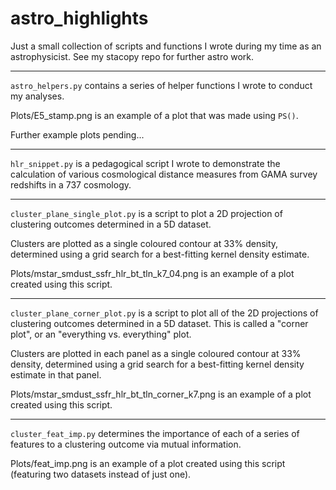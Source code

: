 # astro_highlights
Just a small collection of scripts and functions I wrote during my time as an astrophysicist. See my stacopy repo for further astro work.

___

`astro_helpers.py` contains a series of helper functions I wrote to conduct my analyses.

Plots/E5_stamp.png is an example of a plot that was made using `PS()`.

Further example plots pending...

___

`hlr_snippet.py` is a pedagogical script I wrote to demonstrate the calculation of various 
cosmological distance measures from GAMA survey redshifts in a 737 cosmology.

___

`cluster_plane_single_plot.py` is a script to plot a 2D projection of clustering outcomes determined in a 5D dataset.

Clusters are plotted as a single coloured contour at 33% density, determined using a grid search for a best-fitting kernel density estimate.

Plots/mstar_smdust_ssfr_hlr_bt_tln_k7_04.png is an example of a plot created using this script.

___

`cluster_plane_corner_plot.py` is a script to plot all of the 2D projections of clustering outcomes determined in a 5D dataset. This is called a "corner plot", or an "everything vs. everything" plot.

Clusters are plotted in each panel as a single coloured contour at 33% density, determined using a grid search for a best-fitting kernel density estimate in that panel.

Plots/mstar_smdust_ssfr_hlr_bt_tln_corner_k7.png is an example of a plot created using this script.

___

`cluster_feat_imp.py` determines the importance of each of a series of features to a clustering outcome via mutual information.

Plots/feat_imp.png is an example of a plot created using this script (featuring two datasets instead of just one).